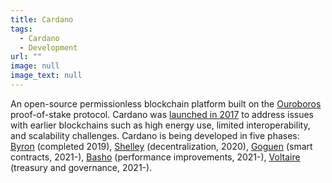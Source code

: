 ```yaml
---
title: Cardano
tags:
  - Cardano
  - Development
url: ""
image: null
image_text: null
---
```


An open-source permissionless blockchain platform built on the [Ouroboros](https://www.essentialcardano.io/glossary/ouroboros) proof-of-stake protocol. Cardano was [launched in 2017](https://iohk.io/en/blog/posts/2017/10/16/cardano-marks-its-launch-with-tokyo-event/) to address issues with earlier blockchains such as high energy use, limited interoperability, and scalability challenges. Cardano is being developed in five phases: [Byron](https://www.essentialcardano.io/glossary/byron) (completed 2019), [Shelley](https://www.essentialcardano.io/glossary/shelley) (decentralization, 2020), [Goguen](https://www.essentialcardano.io/glossary/goguen) (smart contracts, 2021-), [Basho](https://www.essentialcardano.io/glossary/basho) (performance improvements, 2021-), [Voltaire](https://www.essentialcardano.io/glossary/voltaire) (treasury and governance, 2021-).
